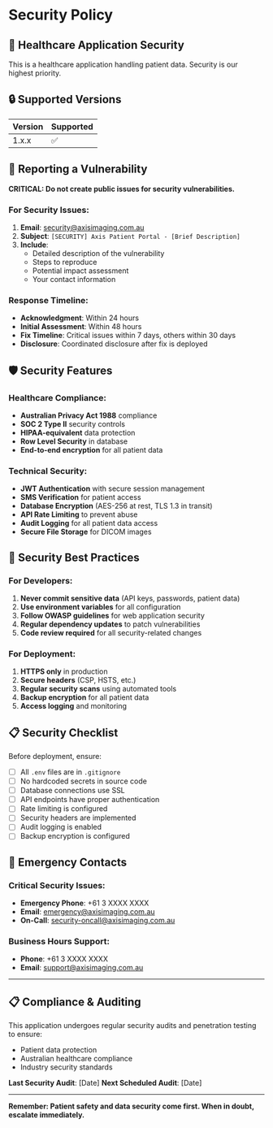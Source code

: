 # Security Policy

## 🏥 Healthcare Application Security

This is a healthcare application handling patient data. Security is our highest priority.

## 🔒 Supported Versions

| Version | Supported          |
| ------- | ------------------ |
| 1.x.x   | :white_check_mark: |

## 🚨 Reporting a Vulnerability

**CRITICAL: Do not create public issues for security vulnerabilities.**

### For Security Issues:
1. **Email**: security@axisimaging.com.au
2. **Subject**: `[SECURITY] Axis Patient Portal - [Brief Description]`
3. **Include**:
   - Detailed description of the vulnerability
   - Steps to reproduce
   - Potential impact assessment
   - Your contact information

### Response Timeline:
- **Acknowledgment**: Within 24 hours
- **Initial Assessment**: Within 48 hours  
- **Fix Timeline**: Critical issues within 7 days, others within 30 days
- **Disclosure**: Coordinated disclosure after fix is deployed

## 🛡️ Security Features

### Healthcare Compliance:
- **Australian Privacy Act 1988** compliance
- **SOC 2 Type II** security controls
- **HIPAA-equivalent** data protection
- **Row Level Security** in database
- **End-to-end encryption** for all patient data

### Technical Security:
- **JWT Authentication** with secure session management
- **SMS Verification** for patient access
- **Database Encryption** (AES-256 at rest, TLS 1.3 in transit)
- **API Rate Limiting** to prevent abuse
- **Audit Logging** for all patient data access
- **Secure File Storage** for DICOM images

## 🔐 Security Best Practices

### For Developers:
1. **Never commit sensitive data** (API keys, passwords, patient data)
2. **Use environment variables** for all configuration
3. **Follow OWASP guidelines** for web application security
4. **Regular dependency updates** to patch vulnerabilities
5. **Code review required** for all security-related changes

### For Deployment:
1. **HTTPS only** in production
2. **Secure headers** (CSP, HSTS, etc.)
3. **Regular security scans** using automated tools
4. **Backup encryption** for all patient data
5. **Access logging** and monitoring

## 📋 Security Checklist

Before deployment, ensure:
- [ ] All `.env` files are in `.gitignore`
- [ ] No hardcoded secrets in source code
- [ ] Database connections use SSL
- [ ] API endpoints have proper authentication
- [ ] Rate limiting is configured
- [ ] Security headers are implemented
- [ ] Audit logging is enabled
- [ ] Backup encryption is configured

## 🚨 Emergency Contacts

### Critical Security Issues:
- **Emergency Phone**: +61 3 XXXX XXXX
- **Email**: emergency@axisimaging.com.au
- **On-Call**: security-oncall@axisimaging.com.au

### Business Hours Support:
- **Phone**: +61 3 XXXX XXXX
- **Email**: support@axisimaging.com.au

---

## 📋 Compliance & Auditing

This application undergoes regular security audits and penetration testing to ensure:
- Patient data protection
- Australian healthcare compliance
- Industry security standards

**Last Security Audit**: [Date]
**Next Scheduled Audit**: [Date]

---

**Remember: Patient safety and data security come first. When in doubt, escalate immediately.**